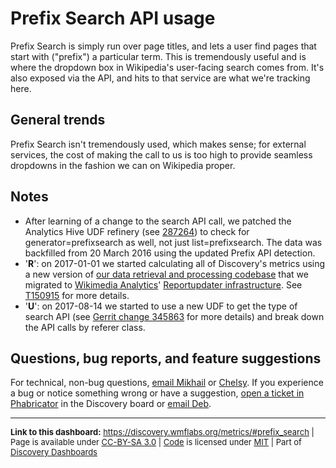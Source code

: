 Prefix Search API usage
=======

Prefix Search is simply run over page titles, and lets a user find pages that start with ("prefix") a particular term. This is tremendously useful and is where the dropdown box in Wikipedia's user-facing search comes from. It's also exposed via the API, and hits to that service are what we're tracking here.

General trends
------

Prefix Search isn't tremendously used, which makes sense; for external services, the cost of making the call to us is too high to provide seamless dropdowns in the fashion we can on Wikipedia proper.

Notes
------
* After learning of a change to the search API call, we patched the Analytics Hive UDF refinery (see [287264](https://gerrit.wikimedia.org/r/#/c/287264/)) to check for generator=prefixsearch as well, not just list=prefixsearch. The data was backfilled from 20 March 2016 using the updated Prefix API detection.
* '__R__': on 2017-01-01 we started calculating all of Discovery's metrics using a new version of [our data retrieval and processing codebase](https://phabricator.wikimedia.org/diffusion/WDGO/) that we migrated to [Wikimedia Analytics](https://www.mediawiki.org/wiki/Analytics)' [Reportupdater infrastructure](https://wikitech.wikimedia.org/wiki/Analytics/Reportupdater). See [T150915](https://phabricator.wikimedia.org/T150915) for more details.
* '__U__': on 2017-08-14 we started to use a new UDF to get the type of search API (see [Gerrit change 345863](https://gerrit.wikimedia.org/r/#/c/345863/) for more details) and break down the API calls by referer class.

Questions, bug reports, and feature suggestions
------
For technical, non-bug questions, [email Mikhail](mailto:mpopov@wikimedia.org?subject=Dashboard%20Question) or [Chelsy](mailto:cxie@wikimedia.org?subject=Dashboard%20Question). If you experience a bug or notice something wrong or have a suggestion, [open a ticket in Phabricator](https://phabricator.wikimedia.org/maniphest/task/create/?projects=Discovery) in the Discovery board or [email Deb](mailto:deb@wikimedia.org?subject=Dashboard%20Question).

<hr style="border-color: gray;">
<p style="font-size: small;">
  <strong>Link to this dashboard:</strong> <a href="https://discovery.wmflabs.org/metrics/#prefix_search">https://discovery.wmflabs.org/metrics/#prefix_search</a>
  | Page is available under <a href="https://creativecommons.org/licenses/by-sa/3.0/" title="Creative Commons Attribution-ShareAlike License">CC-BY-SA 3.0</a>
  | <a href="https://phabricator.wikimedia.org/diffusion/WDRN/" title="Search Metrics Dashboard source code repository">Code</a> is licensed under <a href="https://phabricator.wikimedia.org/diffusion/WDRN/browse/master/LICENSE.md" title="MIT License">MIT</a>
  | Part of <a href="https://discovery.wmflabs.org/">Discovery Dashboards</a>
</p>

